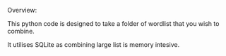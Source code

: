Overview:


This python code is designed to take a folder of wordlist that you wish to combine.

It utilises SQLite as combining large list is memory intesive.
